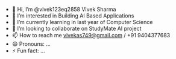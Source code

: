 - 👋 Hi, I’m @vivek123eq2858  Vivek Sharma
- 👀 I’m interested in Building AI Based Applications
- 🌱 I’m currently learning in last year of Computer Science
- 💞️ I’m looking to collaborate on StudyMate AI project
- 📫 How to reach me vivekas749@gmail.com / +91 9404377683
- 😄 Pronouns: ...
- ⚡ Fun fact: ...

<!---
vivek123eq2858/vivek123eq2858 is a ✨ special ✨ repository because its `README.md` (this file) appears on your GitHub profile.
You can click the Preview link to take a look at your changes.
--->
